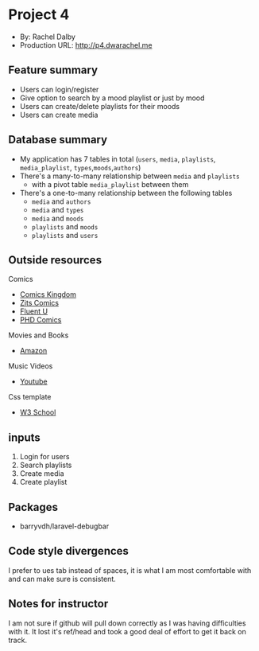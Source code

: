 # Project 4
+ By: Rachel Dalby
+ Production URL: <http://p4.dwarachel.me>


## Feature summary
+ Users can login/register
+ Give option to search by a mood playlist or just by mood
+ Users can create/delete playlists for their moods
+ Users can create media


  
## Database summary

+ My application has 7 tables in total (`users`, `media`, `playlists`, `media_playlist`, `types`,`moods`,`authors`)
+ There's a many-to-many relationship between `media` and `playlists`
  + with a pivot table `media_playlist` between them
+ There's a one-to-many relationship between the following tables
  + `media` and `authors`
  + `media` and `types`
  + `media` and `moods`
  + `playlists` and `moods`
  + `playlists` and `users`

## Outside resources
Comics
+ [Comics Kingdom](http://comicskingdom.com/)
+ [Zits Comics](http://zitscomics.com/)
+ [Fluent U](https://www.fluentu.com/blog/english/learning-english-through-comics/)
+ [PHD Comics](http://phdcomics.com/comics/archive.php?comicid=946)

Movies and Books
+ [Amazon](http://www.amazon.com)

Music Videos
+ [Youtube](http://www.youtube.com)

Css template
+ [W3 School](https://www.w3schools.com/code/tryit.asp?filename=G42D7Z22Q48G)

## inputs

1. Login for users
2. Search playlists
3. Create media
4. Create playlist

## Packages
+  barryvdh/laravel-debugbar

## Code style divergences
I prefer to ues tab instead of spaces, it is what I am most comfortable with and can make sure is consistent.


## Notes for instructor
I am not sure if github will pull down correctly as I was having difficulties with it. It lost it's ref/head and took a good deal of effort to get it back on track.

